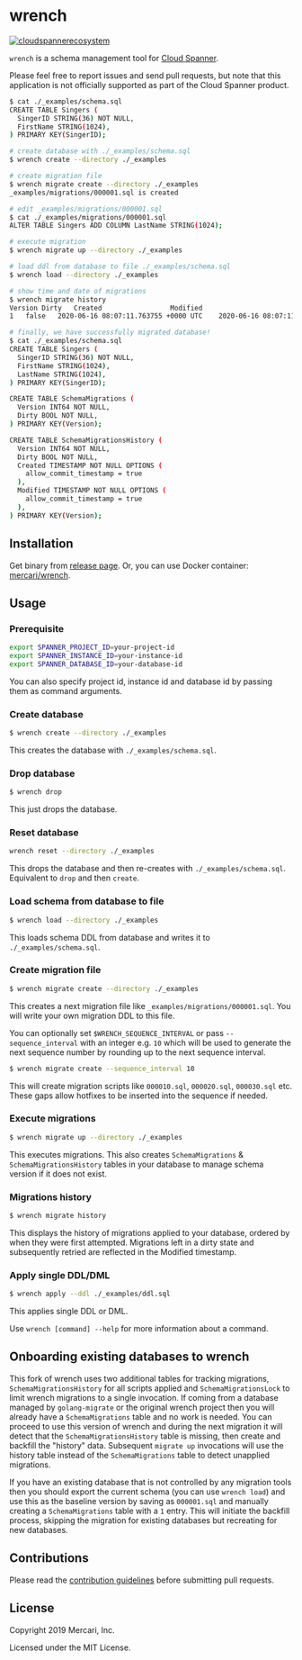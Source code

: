 # wrench
[![cloudspannerecosystem](https://circleci.com/gh/cloudspannerecosystem/wrench.svg?style=svg)](https://circleci.com/gh/cloudspannerecosystem/wrench)

`wrench` is a schema management tool for [Cloud Spanner](https://cloud.google.com/spanner/).

Please feel free to report issues and send pull requests, but note that this
application is not officially supported as part of the Cloud Spanner product.

```sh
$ cat ./_examples/schema.sql
CREATE TABLE Singers (
  SingerID STRING(36) NOT NULL,
  FirstName STRING(1024),
) PRIMARY KEY(SingerID);

# create database with ./_examples/schema.sql
$ wrench create --directory ./_examples

# create migration file
$ wrench migrate create --directory ./_examples
_examples/migrations/000001.sql is created

# edit _examples/migrations/000001.sql
$ cat ./_examples/migrations/000001.sql
ALTER TABLE Singers ADD COLUMN LastName STRING(1024);

# execute migration
$ wrench migrate up --directory ./_examples

# load ddl from database to file ./_examples/schema.sql
$ wrench load --directory ./_examples

# show time and date of migrations
$ wrench migrate history
Version	Dirty	Created					Modified
1	false	2020-06-16 08:07:11.763755 +0000 UTC	2020-06-16 08:07:11.76998 +0000 UTC

# finally, we have successfully migrated database!
$ cat ./_examples/schema.sql
CREATE TABLE Singers (
  SingerID STRING(36) NOT NULL,
  FirstName STRING(1024),
  LastName STRING(1024),
) PRIMARY KEY(SingerID);

CREATE TABLE SchemaMigrations (
  Version INT64 NOT NULL,
  Dirty BOOL NOT NULL,
) PRIMARY KEY(Version);

CREATE TABLE SchemaMigrationsHistory (
  Version INT64 NOT NULL,
  Dirty BOOL NOT NULL,
  Created TIMESTAMP NOT NULL OPTIONS (
    allow_commit_timestamp = true
  ),
  Modified TIMESTAMP NOT NULL OPTIONS (
    allow_commit_timestamp = true
  ),
) PRIMARY KEY(Version);
```

## Installation

Get binary from [release page](https://github.com/cloudspannerecosystem/wrench/releases).
Or, you can use Docker container: [mercari/wrench](https://hub.docker.com/r/mercari/wrench).

## Usage

### Prerequisite

```sh
export SPANNER_PROJECT_ID=your-project-id
export SPANNER_INSTANCE_ID=your-instance-id
export SPANNER_DATABASE_ID=your-database-id
```

You can also specify project id, instance id and database id by passing them as command arguments.

### Create database

```sh
$ wrench create --directory ./_examples
```

This creates the database with `./_examples/schema.sql`.

### Drop database

```sh
$ wrench drop
```

This just drops the database.

### Reset database

```sh
wrench reset --directory ./_examples
```

This drops the database and then re-creates with `./_examples/schema.sql`. Equivalent to `drop` and then `create`.

### Load schema from database to file

```sh
$ wrench load --directory ./_examples
```

This loads schema DDL from database and writes it to `./_examples/schema.sql`.

### Create migration file

```sh
$ wrench migrate create --directory ./_examples
```

This creates a next migration file like `_examples/migrations/000001.sql`. You will write your own migration DDL to this file.

You can optionally set `$WRENCH_SEQUENCE_INTERVAL` or pass `--sequence_interval` with an integer e.g. `10` which will be used
to generate the next sequence number by rounding up to the next sequence interval.

```sh
$ wrench migrate create --sequence_interval 10
```
This will create migration scripts like `000010.sql`, `000020.sql`, `000030.sql` etc. These gaps allow hotfixes to be
inserted into the sequence if needed.

### Execute migrations

```sh
$ wrench migrate up --directory ./_examples
```

This executes migrations. This also creates `SchemaMigrations` & `SchemaMigrationsHistory` tables in your database to manage schema version if it does not exist.

### Migrations history
```sh
$ wrench migrate history
```
This displays the history of migrations applied to your database, ordered by when they were first attempted.
Migrations left in a dirty state and subsequently retried are reflected in the Modified timestamp.

### Apply single DDL/DML

```sh
$ wrench apply --ddl ./_examples/ddl.sql
```

This applies single DDL or DML.

Use `wrench [command] --help` for more information about a command.

## Onboarding existing databases to wrench

This fork of wrench uses two additional tables for tracking migrations, `SchemaMigrationsHistory` for all scripts
applied and `SchemaMigrationsLock` to limit wrench migrations to a single invocation.
If coming from a database managed by `golang-migrate` or the original wrench project then you will already have a
`SchemaMigrations` table and no work is needed. You can proceed to use this version of wrench and during the next migration
it will detect that the `SchemaMigrationsHistory` table is missing, then create and backfill the "history" data.
Subsequent `migrate up` invocations will use the history table instead of the `SchemaMigrations` table to detect unapplied
migrations.

If you have an existing database that is not controlled by any migration tools then you should export the current schema
(you can use `wrench load`) and use this as the baseline version by saving as `000001.sql` and manually creating a
`SchemaMigrations` table with a `1` entry. This will initiate the backfill process, skipping the migration for existing
databases but recreating for new databases.

## Contributions

Please read the [contribution guidelines](CONTRIBUTING.MD) before submitting
pull requests.

## License

Copyright 2019 Mercari, Inc.

Licensed under the MIT License.
